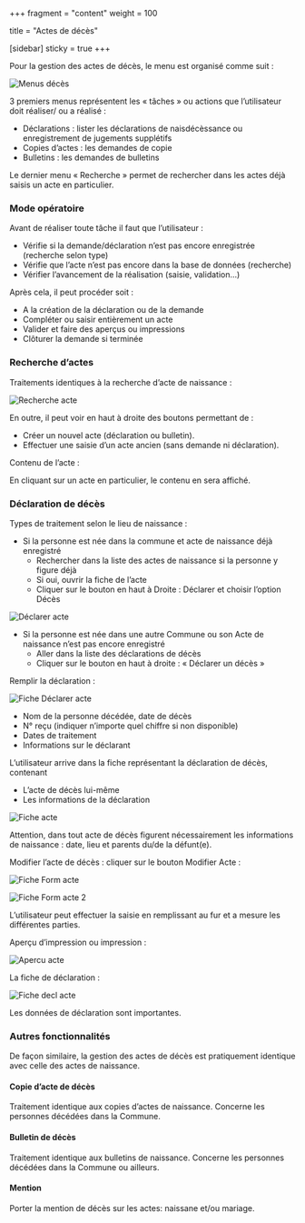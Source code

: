 +++
fragment = "content"
weight = 100

title = "Actes de décès"

[sidebar]
  sticky = true
+++

Pour la gestion des actes de décès, le menu est organisé comme suit :

![Menus décès](/images/vitalis/death_001.png)

3 premiers menus représentent les « tâches » ou actions que l’utilisateur doit réaliser/ ou a réalisé :

* Déclarations : lister les déclarations de naisdécèssance ou enregistrement de jugements supplétifs
* Copies d’actes : les demandes de copie
* Bulletins : les demandes de bulletins

Le dernier menu « Recherche » permet de rechercher dans les actes déjà saisis un acte en particulier.

### Mode opératoire

Avant de réaliser toute tâche il faut que l’utilisateur :

* Vérifie si la demande/déclaration n’est pas encore enregistrée (recherche selon type)
* Vérifie que l’acte n’est pas encore dans la base de données (recherche)
* Vérifier l’avancement de la réalisation (saisie, validation…)

Après cela, il peut procéder soit :

* A la création de la déclaration ou de la demande
* Compléter ou saisir entièrement un acte
* Valider et faire des aperçus ou impressions
* Clôturer la demande si terminée

### Recherche d’actes

Traitements identiques à la recherche d’acte de naissance :

![Recherche acte](/images/vitalis/death_002.png)

En outre, il peut voir en haut à droite des boutons permettant de :

* Créer un nouvel acte (déclaration ou bulletin).
* Effectuer une saisie d’un acte ancien (sans demande ni déclaration).

Contenu de l’acte :

En cliquant sur un acte en particulier, le contenu en sera affiché.


### Déclaration de décès

Types de traitement selon le lieu de naissance :

* Si la personne est née dans la commune et acte de naissance déjà enregistré
  * Rechercher dans la liste des actes de naissance si la personne y figure déjà
  * Si oui, ouvrir la fiche de l’acte
  * Cliquer sur le bouton en haut à Droite : Déclarer et choisir l’option Décès

![Déclarer acte](/images/vitalis/death_003.png)

* Si la personne est née dans une autre Commune ou son Acte de naissance n’est pas encore enregistré
  * Aller dans la liste des déclarations de décès
  * Cliquer sur le bouton en haut à droite : « Déclarer un décès »

Remplir la déclaration :

![Fiche Déclarer acte](/images/vitalis/death_004.png)

* Nom de la personne décédée, date  de décès
* N° reçu (indiquer n’importe quel chiffre si non disponible)
* Dates de traitement
* Informations sur le déclarant

L’utilisateur arrive dans la fiche représentant la déclaration de décès, contenant

* L’acte de décès lui-même
* Les informations de la déclaration

![Fiche acte](/images/vitalis/death_005.png)

Attention, dans tout acte de décès figurent nécessairement les informations de naissance : date, lieu et parents du/de la défunt(e).

Modifier l’acte de décès : cliquer sur le bouton Modifier Acte :

![Fiche Form acte](/images/vitalis/death_006.png)

![Fiche Form acte 2](/images/vitalis/death_007.png)

L’utilisateur peut effectuer la saisie en remplissant au fur et a mesure les différentes parties.

Aperçu d’impression ou impression :

![Apercu acte](/images/vitalis/death_008.png)

La fiche de déclaration :

![Fiche decl acte](/images/vitalis/death_009.png)

Les données de déclaration sont importantes.

### Autres fonctionnalités

De façon similaire, la gestion des actes de décès est pratiquement identique avec celle des actes de naissance.

#### Copie d’acte de décès

Traitement identique aux copies d’actes de naissance.
Concerne les personnes décédées dans la Commune.

#### Bulletin de décès

Traitement identique aux bulletins de naissance.
Concerne les personnes décédées dans la Commune ou ailleurs.

#### Mention

Porter la mention de décès sur les actes: naissane et/ou mariage.